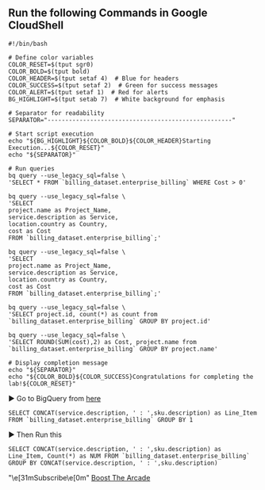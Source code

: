 ## Run the following Commands in Google CloudShell

    #!/bin/bash

    # Define color variables
    COLOR_RESET=$(tput sgr0)
    COLOR_BOLD=$(tput bold)
    COLOR_HEADER=$(tput setaf 4)  # Blue for headers
    COLOR_SUCCESS=$(tput setaf 2)  # Green for success messages
    COLOR_ALERT=$(tput setaf 1)  # Red for alerts
    BG_HIGHLIGHT=$(tput setab 7)  # White background for emphasis

    # Separator for readability
    SEPARATOR="----------------------------------------------------"

    # Start script execution
    echo "${BG_HIGHLIGHT}${COLOR_BOLD}${COLOR_HEADER}Starting Execution...${COLOR_RESET}"
    echo "${SEPARATOR}"

    # Run queries
    bq query --use_legacy_sql=false \
    'SELECT * FROM `billing_dataset.enterprise_billing` WHERE Cost > 0'

    bq query --use_legacy_sql=false \
    'SELECT
    project.name as Project_Name,
    service.description as Service,
    location.country as Country,
    cost as Cost
    FROM `billing_dataset.enterprise_billing`;'

    bq query --use_legacy_sql=false \
    'SELECT
    project.name as Project_Name,
    service.description as Service,
    location.country as Country,
    cost as Cost
    FROM `billing_dataset.enterprise_billing`;'

    bq query --use_legacy_sql=false \
    'SELECT project.id, count(*) as count from `billing_dataset.enterprise_billing` GROUP BY project.id'

    bq query --use_legacy_sql=false \
    'SELECT ROUND(SUM(cost),2) as Cost, project.name from `billing_dataset.enterprise_billing` GROUP BY project.name'

    # Display completion message
    echo "${SEPARATOR}"
    echo "${COLOR_BOLD}${COLOR_SUCCESS}Congratulations for completing the lab!${COLOR_RESET}"

▶ Go to BigQuery from [here](https://console.cloud.google.com/bigquery?)

    SELECT CONCAT(service.description, ' : ',sku.description) as Line_Item FROM `billing_dataset.enterprise_billing` GROUP BY 1

▶ Then Run this
    
    SELECT CONCAT(service.description, ' : ',sku.description) as Line_Item, Count(*) as NUM FROM `billing_dataset.enterprise_billing` GROUP BY CONCAT(service.description, ' : ',sku.description)

"\e[31mSubscribe\e[0m" [Boost The Arcade](www.youtube.com/@BoostTheArcade)
